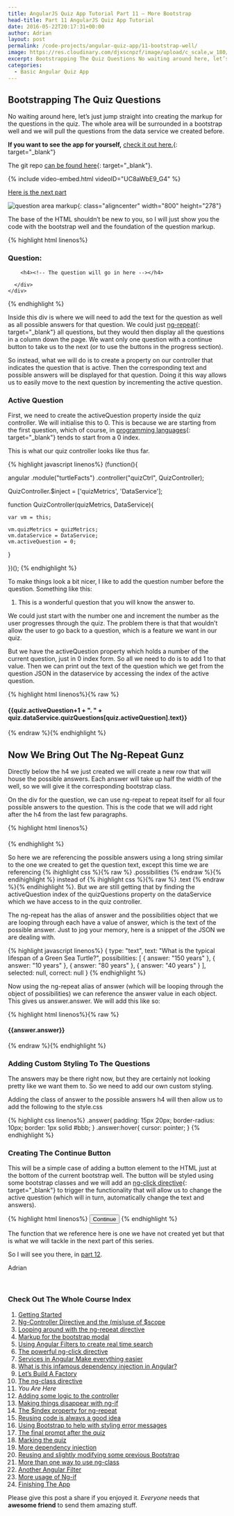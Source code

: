 ```yaml
---
title: AngularJS Quiz App Tutorial Part 11 – More Bootstrap
head-title: Part 11 AngularJS Quiz App Tutorial
date: 2016-05-22T20:17:31+00:00
author: Adrian
layout: post
permalink: /code-projects/angular-quiz-app/11-bootstrap-well/
image: https://res.cloudinary.com/djxscnpzf/image/upload/c_scale,w_180/v1463932326/Angular-quiz-part-11_jxnkd4.jpg
excerpt: Bootstrapping The Quiz Questions No waiting around here, let’s just jump straight into creating the markup for the questions in the quiz. The whole area will be surrounded in a bootstrap well and we will pull the questions from the …
categories:
  - Basic Angular Quiz App
---
```

## Bootstrapping The Quiz Questions

No waiting around here, let’s just jump straight into creating the markup for the questions in the quiz. The whole area will be surrounded in a bootstrap well and we will pull the questions from the data service we created before.

**If you want to see the app for yourself,** [check it out here.]({{site.url}}/turtlefacts){: target="_blank"}<!--_-->

The git repo [can be found here](https://github.com/adiman9/HungryTurtleFactQuiz){: target="_blank"}<!--_-->.

{% include video-embed.html videoID="UC8aWbE9_G4" %}

[Here is the next part]({{site.url}}/code-projects/angular-quiz-app/12-controller-logic/)

![question area markup](https://res.cloudinary.com/djxscnpzf/image/upload/c_scale,w_800/v1464630050/quiz_question_area_z87xpz.jpg){: class="aligncenter" width="800" height="278"}

The base of the HTML shouldn’t be new to you, so I will just show you the code with the bootstrap well and the foundation of the question markup.

{% highlight html linenos%}
<div class="row">
  <h3>Question:</h3>
  <div class="well well-sm">
    <div class="row">
      <div class="col-xs-12">
        <!-- Question Area -->

        <h4><!-- The question will go in here --></h4>

      </div>
    </div>
  </div>
</div>
{% endhighlight %}

Inside this div is where we will need to add the text for the question as well as all possible answers for that question. We could just [ng-repeat](https://docs.angularjs.org/api/ng/directive/ngRepeat){: target="_blank"}<!--_--> all questions, but they would then display all the questions in a column down the page. We want only one question with a continue button to take us to the next (or to use the buttons in the progress section).

So instead, what we will do is to create a property on our controller that indicates the question that is active. Then the corresponding text and possible answers will be displayed for that question. Doing it this way allows us to easily move to the next question by incrementing the active question.

### Active Question

First, we need to create the activeQuestion property inside the quiz controller. We will initialise this to 0. This is because we are starting from the first question, which of course, in [programming languages]({{site.url}}/best-programming-languages-to-learn-2016/){: target="_blank"}<!--_--> tends to start from a 0 index.

This is what our quiz controller looks like thus far.

{% highlight javascript linenos%}
(function(){

  angular
    .module("turtleFacts")
    .controller("quizCtrl", QuizController);

  QuizController.$inject = ['quizMetrics', 'DataService'];

  function QuizController(quizMetrics, DataService){

    var vm = this;

    vm.quizMetrics = quizMetrics; 
    vm.dataService = DataService;
    vm.activeQuestion = 0;

  }

})();
{% endhighlight %}

To make things look a bit nicer, I like to add the question number before the question. Something like this:

1. This is a wonderful question that you will know the answer to.

We could just start with the number one and increment the number as the user progresses through the quiz. The problem there is that that wouldn’t allow the user to go back to a question, which is a feature we want in our quiz.

But we have the activeQuestion property which holds a number of the current question, just in 0 index form. So all we need to do is to add 1 to that value. Then we can print out the text of the question which we get from the question JSON in the dataservice by accessing the index of the active question.

{% highlight html linenos%}{% raw %}
<h4>{{quiz.activeQuestion+1 + ". " + quiz.dataService.quizQuestions[quiz.activeQuestion].text}}</h4>
{% endraw %}{% endhighlight %}

## Now We Bring Out The Ng-Repeat Gunz

Directly below the h4 we just created we will create a new row that will house the possible answers. Each answer will take up half the width of the well, so we will give it the corresponding bootstrap class.

On the div for the question, we can use ng-repeat to repeat itself for all four possible answers to the question. This is the code that we will add right after the h4 from the last few paragraphs.

{% highlight html linenos%}
<div class="row">
  <div class="col-sm-6" 
    ng-repeat="answer in quiz.dataService.quizQuestions[quiz.activeQuestion].possibilities">
      <h4 class="answer">
        <!-- Possible answers go here -->
      </h4>
  </div>
</div>
{% endhighlight %}

So here we are referencing the possible answers using a long string similar to the one we created to get the question text, except this time we are referencing 
{% ihighlight css %}{% raw %}
.possibilities
{% endraw %}{% endihighlight %}
instead of 
{% ihighlight css %}{% raw %}
.text
{% endraw %}{% endihighlight %}. But we are still getting that by finding the activeQuestion index of the quizQuestions property on the dataService which we have access to in the quiz controller.

The ng-repeat has the alias of answer and the possibilities object that we are looping through each have a value of answer, which is the text of the possible answer. Just to jog your memory, here is a snippet of the JSON we are dealing with.

{% highlight javascript linenos%}
{
  type: "text",
  text: "What is the typical lifespan of a Green Sea Turtle?",
  possibilities: [
    {
      answer: "150 years"
    },
    {
      answer: "10 years"
    },
    {
      answer: "80 years"
    },
    {
      answer: "40 years"
    }
  ],
  selected: null,
  correct: null
}</pre>
{% endhighlight %}

Now using the ng-repeat alias of answer (which will be looping through the object of possibilities) we can reference the answer value in each object. This gives us answer.answer. We will add this like so:

{% highlight html linenos%}{% raw %}
<div class="row">
  <div class="col-sm-6" 
    ng-repeat="answer in quiz.dataService.quizQuestions[quiz.activeQuestion].possibilities">
      <h4 class="answer">
        {{answer.answer}}
      </h4>
  </div>
</div>
{% endraw %}{% endhighlight %}

### Adding Custom Styling To The Questions

The answers may be there right now, but they are certainly not looking pretty like we want them to. So we need to add our own custom styling.

Adding the class of answer to the possible answers h4 will then allow us to add the following to the style.css

{% highlight css linenos%}
.answer{
  padding: 15px 20px;
  border-radius: 10px;
  border: 1px solid #bbb;
}
.answer:hover{
  cursor: pointer;
}
{% endhighlight %}

### Creating The Continue Button

This will be a simple case of adding a button element to the HTML just at the bottom of the current bootstrap well. The button will be styled using some bootstrap classes and we will add an [ng-click directive](https://docs.angularjs.org/api/ng/directive/ngClick){: target="_blank"}<!--_--> to trigger the functionality that will allow us to change the active question (which will in turn, automatically change the text and answers).

{% highlight html linenos%}
<button class="btn btn-warning" ng-click="quiz.questionAnswered()">Continue</button>
{% endhighlight %}

The function that we reference here is one we have not created yet but that is what we will tackle in the next part of this series.

So I will see you there, in [part 12]({{site.url}}/code-projects/angular-quiz-app/12-controller-logic/).

Adrian

&nbsp;

### Check Out The Whole Course Index

1. [Getting Started]({{site.url}}/code-projects/1-build-angular-quiz-app-scratch/)
2. [Ng-Controller Directive and the (mis)use of $scope]({{site.url}}/code-projects/angular-quiz-app/2-ng-controller-scope/)
3. [Looping around with the ng-repeat directive]({{site.url}}/code-projects/angular-quiz-app/3-ng-repeat-directive/)
4. [Markup for the bootstrap modal]({{site.url}}/code-projects/angular-quiz-app/4-bootstrap-modal/)
5. [Using Angular Filters to create real time search]({{site.url}}/code-projects/angular-quiz-app/5-angular-filters/)
6. [The powerful ng-click directive]({{site.url}}/code-projects/angular-quiz-app/6-ng-click-directive/)
7. [Services in Angular Make everything easier]({{site.url}}/code-projects/angular-quiz-app/7-angular-services/)
8. [What is this infamous dependency injection in Angular?]({{site.url}}/code-projects/angular-quiz-app/8-dependency-injection/)
9. [Let&#8217;s Build A Factory]({{site.url}}/code-projects/angular-quiz-app/9-angular-factories/)
10. [The ng-class directive]({{site.url}}/code-projects/angular-quiz-app/10-ng-class/)
11. *You Are Here*
12. [Adding some logic to the controller]({{site.url}}/code-projects/angular-quiz-app/12-controller-logic/)
13. [Making things disappear with ng-if]({{site.url}}/code-projects/angular-quiz-app/13-ng-if/)
14. [The $index property for ng-repeat]({{site.url}}/code-projects/angular-quiz-app/14-index-for-ng-repeat/)
15. [Reusing code is always a good idea]({{site.url}}/code-projects/angular-quiz-app/15-reusing-code/)
16. [Using Bootstrap to help with styling error messages]({{site.url}}/code-projects/angular-quiz-app/16-bootstrap-alerts/)
17. [The final prompt after the quiz]({{site.url}}/code-projects/angular-quiz-app/17-final-prompt/)
18. [Marking the quiz]({{site.url}}/code-projects/angular-quiz-app/18-marking-the-quiz/)
19. [More dependency injection]({{site.url}}/code-projects/angular-quiz-app/19-angular-dependency-injection/)
20. [Reusing and slightly modifying some previous Bootstrap]({{site.url}}/code-projects/angular-quiz-app/20-familiar-bootstrap/)
21. [More than one way to use ng-class]({{site.url}}/code-projects/angular-quiz-app/21-function-with-ng-class/)
22. [Another Angular Filter]({{site.url}}/code-projects/angular-quiz-app/22-angular-number-filter/)
23. [More usage of Ng-if]({{site.url}}/code-projects/angular-quiz-app/23-angular-ng-if/)
24. [Finishing The App]({{site.url}}/code-projects/angular-quiz-app/24-finished-angular-project/)



Please give this post a share if you enjoyed it. _Everyone_ needs that **awesome friend** to send them amazing stuff.
